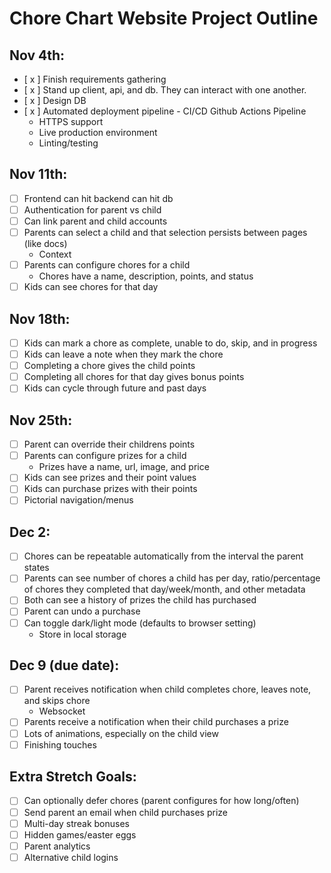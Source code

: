 # Chore Chart Website Project Outline

## Nov 4th:

- [ x ] Finish requirements gathering
- [ x ] Stand up client, api, and db. They can interact with one another.
- [ x ] Design DB
- [ x ] Automated deployment pipeline - CI/CD Github Actions Pipeline
  - HTTPS support
  - Live production environment
  - Linting/testing

## Nov 11th:

- [ ] Frontend can hit backend can hit db
- [ ] Authentication for parent vs child
- [ ] Can link parent and child accounts
- [ ] Parents can select a child and that selection persists between pages (like docs)
  - Context
- [ ] Parents can configure chores for a child
  - Chores have a name, description, points, and status
- [ ] Kids can see chores for that day

## Nov 18th:

- [ ] Kids can mark a chore as complete, unable to do, skip, and in progress
- [ ] Kids can leave a note when they mark the chore
- [ ] Completing a chore gives the child points
- [ ] Completing all chores for that day gives bonus points
- [ ] Kids can cycle through future and past days

## Nov 25th:

- [ ] Parent can override their childrens points
- [ ] Parents can configure prizes for a child
  - Prizes have a name, url, image, and price
- [ ] Kids can see prizes and their point values
- [ ] Kids can purchase prizes with their points
- [ ] Pictorial navigation/menus

## Dec 2:

- [ ] Chores can be repeatable automatically from the interval the parent states
- [ ] Parents can see number of chores a child has per day, ratio/percentage of chores they completed that day/week/month, and other metadata
- [ ] Both can see a history of prizes the child has purchased
- [ ] Parent can undo a purchase
- [ ] Can toggle dark/light mode (defaults to browser setting)
  - Store in local storage

## Dec 9 (due date):

- [ ] Parent receives notification when child completes chore, leaves note, and skips chore
  - Websocket
- [ ] Parents receive a notification when their child purchases a prize
- [ ] Lots of animations, especially on the child view
- [ ] Finishing touches

## Extra Stretch Goals:

- [ ] Can optionally defer chores (parent configures for how long/often)
- [ ] Send parent an email when child purchases prize
- [ ] Multi-day streak bonuses
- [ ] Hidden games/easter eggs
- [ ] Parent analytics
- [ ] Alternative child logins
